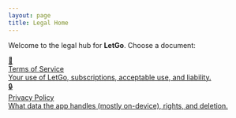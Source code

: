 ```yaml
---
layout: page
title: Legal Home
---
```



Welcome to the legal hub for **LetGo**. Choose a document:

<div class="legal-grid">
  <a class="legal-card" href="{{ '/terms/' | relative_url }}">
    <div class="emoji">📜</div>
    <div class="title">Terms of Service</div>
    <div class="desc">Your use of LetGo, subscriptions, acceptable use, and liability.</div>
  </a>

  <a class="legal-card" href="{{ '/privacy/' | relative_url }}">
    <div class="emoji">🔒</div>
    <div class="title">Privacy Policy</div>
    <div class="desc">What data the app handles (mostly on-device), rights, and deletion.</div>
  </a>
</div>
